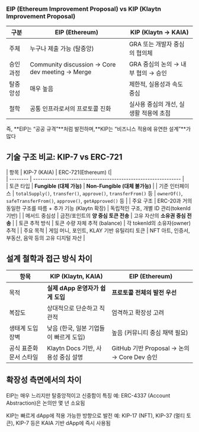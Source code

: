 ### EIP (Ethereum Improvement Proposal) vs KIP (Klaytn Improvement Proposal)

| 구분     | EIP (Ethereum)                                  | KIP (Klaytn → KAIA)            |
| ------- | ----------------------------------------------- | ------------------------------ |
| 주체     | 누구나 제출 가능 (탈중앙)                             | GRA 또는 개발자 중심의 협의체        |
| 승인 과정 | Community discussion → Core dev meeting → Merge | GRA 중심의 논의 → 내부 협의 → 승인    |
| 탈중앙성  | 매우 높음                                          | 제한적, 실용성과 속도 중심           |
| 철학     | 공통 인프라로서의 프로토콜 진화                          | 실사용 중심의 개선, 실생활 적용에 초점  |


즉, **EIP는 “공공 규격”**처럼 발전하며,**KIP는 “비즈니스 적용에 유연한 설계”**가 많다


## 기술 구조 비교: KIP-7 vs ERC-721

| 항목       | KIP-7 (KAIA)                                                       | ERC-721(Ethereum) (|                                              
| -------- | -------------------------------------------------------------- |              
| 토큰 타입    | **Fungible (대체 가능)**                                           | **Non-Fungible (대체 불가능)**                                         |
| 기준 인터페이스 | `totalSupply()`, `transfer()`, `approve()`, `transferFrom()` 등 | `ownerOf()`, `safeTransferFrom()`, `approve()`, `getApproved()` 등 |
| 주요 구조    | ERC-20과 거의 동일한 구조를 따름 + 추가 기능 (Klaytn 확장)                | 독립적인 구조, 개별 ID 관리(tokenId 기반)                                    |
| 메서드 중심성  | 금전/포인트의 **양 중심 토큰 전송**                                     | 고유 자산의 **소유권 중심                 전송**                                              |
| 토큰 추적 방식 | 토큰 수량 자체 추적 (balance)                                          | 각 tokenId의 소유자(owner) 추적                                          |
| 주요 목적    | 게임 머니, 포인트, KLAY 기반 유틸리티 토큰                                    | NFT 아트, 인증서, 부동산, 음악 등의 고유 디지털 자산                                 |

## 설계 철학과 접근 방식 차이

| 항목            | KIP (Klaytn, KAIA)        | EIP (Ethereum)                        |
| ------------- | ------------------------- | ------------------------------------- |
| 목적            | **실제 dApp 운영자가 쉽게 도입**    | **프로토콜 전체의 발전 우선**                    |
| 복잡도           | 상대적으로 단순하고 직관적            | 엄격하고 확장성 고려                           |
| 생태계 도입 장벽     | 낮음 (한국, 일본 기업들이 빠르게 도입)   | 높음 (커뮤니티 중심 채택 필요)                    |
| 공식 표준화 문서 스타일 | Klaytn Docs 기반, 사용성 중심 설명 | GitHub 기반 Proposal → 논의 → Core Dev 승인 |


## 확장성 측면에서의 차이
EIP는 매우 느리지만 탈중앙적이고 신중함이 특징
    예: ERC-4337 (Account Abstraction)은 논의만 몇 년 소요됨

KIP는 빠르게 dApp에 적용 가능한 방향으로 발전
    예: KIP-17 (NFT), KIP-37 (멀티 토큰), KIP-7 등은 KAIA 기반 dApp에 즉시 사용됨